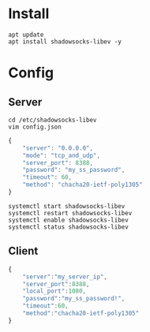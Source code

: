 # Install

```
apt update
apt install shadowsocks-libev -y
```

# Config

## Server

```
cd /etc/shadowsocks-libev
vim config.json
```

```javascript
{
    "server": "0.0.0.0",
    "mode": "tcp_and_udp",
    "server_port": 8388,
    "password": "my_ss_password",
    "timeout": 60,
    "method": "chacha20-ietf-poly1305"
}
```

```
systemctl start shadowsocks-libev
systemctl restart shadowsocks-libev
systemctl enable shadowsocks-libev
systemctl status shadowsocks-libev
```

## Client

```javascript
{
    "server":"my_server_ip",
    "server_port":8388,
    "local_port":1080,
    "password":"my_ss_password!",
    "timeout":60,
    "method":"chacha20-ietf-poly1305"
}
```

